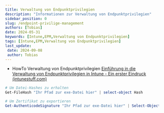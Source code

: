 ```yaml
---
title: Verwaltung von Endpunktprivilegien
description: "Informationen zur Verwaltung von Endpunktprivilegien"
sidebar_position: 0
slug: /endpoint-privilige-management
authors: [Tobias]
date: 2024-05-31
keywords: [Intune,EPM,Verwaltung von Endpunktprivilegien]
tags: [Intune,EPM,Verwaltung von Endpunktprivilegien]
last_update: 
 date: 2024-09-08
 author: Tobias
---
```



- HowTo Verwaltung von Endpunktprivilegien
[Einführung in die Verwaltung von Endpunktprivilegien in Intune - Ein erster Eindruck (intunestuff.com)](https://intunestuff.com/2024/04/04/endpoint-privilege-management-in-intune/)

```powershell
# Um Datei-Hashes zu erhalten
Get-FileHash "Ihr Pfad zur exe-Datei hier" | select-object Hash

# Um Zertifikat zu exportieren
Get-AuthenticodeSignature "Ihr Pfad zur exe-Datei hier" | Select-Object -ExpandProperty SignerCertificate | Export-Certificate -Type CERT -FilePath "c:\temp\IhrExeDateiZert.cer"
```